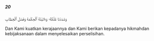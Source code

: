 ##### 20

<span class="ayah">وَشَدَدْنَا مُلْكَهُۥ وَءَاتَيْنَٰهُ ٱلْحِكْمَةَ وَفَصْلَ ٱلْخِطَابِ</span>

<span class="ayah_translation">Dan Kami kuatkan kerajaannya dan Kami berikan kepadanya hikmahdan kebijaksanaan dalam menyelesaikan perselisihan.</span>
